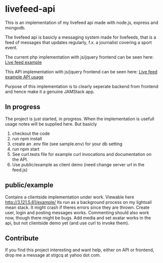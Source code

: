 # livefeed-api

This is an implementation of my livefeed api made with node.js, express and mongodb. 

The livefeed api is basicly a messaging system made for livefeeds, that is
a feed of messages that updates regularly, f.x. a journalist covering a sport event.

The current php implementation with js/jquery frontend can be seen here:
<a href="http://itselskabet.nu/feed">Live feed example</a>

This API implementation with js/jquery frontend can be seen here:
<a href="http://3.121.5.61/example/">Live feed example API usage</a>

Purpose of this implementation is to clearly seperate backend from frontend and hence
make it a genuine JAMStack app. 

## In progress

The project is just started, in progress. When the implementation is usefull
usage notes will be supplied here. But basicly

1. checkout the code
2. run npm install
3. create an .env file (see sample.env) for your db setting
4. run npm start
5. See curl.tests file for example curl invocations and documentation on the API. 
6. Use public/example as client demo (need change server url in the feed.js)

## public/example

Contains a clientside implementation under work. Viewable here
http://3.121.5.61/example/
Its run as a background process on my lightsail mean stack. It might crash
if theres errors since they are thrown. 
Create user, login and posting messages works. Commenting should also work now,
though there might be bugs. Add media and set avatar works in the api, but
not clientside demo yet (and use curl to invoke them).

## Contribute

If you find this project interesting and want help, either on API or frontend, drop
me a message at stigcq at yahoo dot com. 



